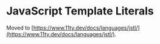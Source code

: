 # JavaScript Template Literals

Moved to [https://www.11ty.dev/docs/languages/jstl/](https://www.11ty.dev/docs/languages/jstl/).

